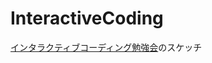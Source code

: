InteractiveCoding
=================

[インタラクティブコーディング勉強会](https://www.facebook.com/groups/1478118689119745)のスケッチ

